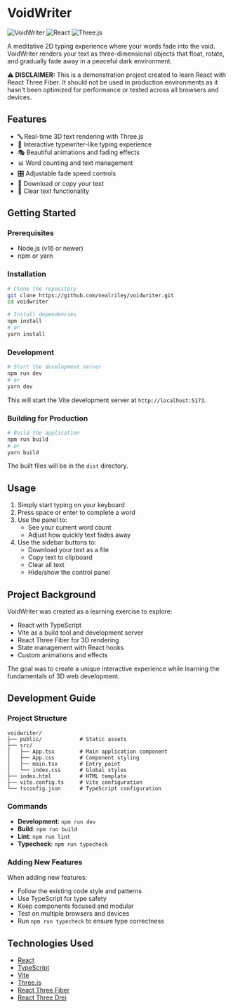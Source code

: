 # VoidWriter

![VoidWriter](https://img.shields.io/badge/VoidWriter-1.0.0-purple)
![React](https://img.shields.io/badge/React-18-blue)
![Three.js](https://img.shields.io/badge/Three.js-Latest-green)

A meditative 2D typing experience where your words fade into the void. VoidWriter renders your text as three-dimensional objects that float, rotate, and gradually fade away in a peaceful dark environment.

**⚠️ DISCLAIMER:** This is a demonstration project created to learn React with React Three Fiber. It should not be used in production environments as it hasn't been optimized for performance or tested across all browsers and devices.

## Features

- 🔤 Real-time 3D text rendering with Three.js
- 🌟 Interactive typewriter-like typing experience
- 🎭 Beautiful animations and fading effects
- 📊 Word counting and text management
- 🎛️ Adjustable fade speed controls
- 💾 Download or copy your text
- 🧹 Clear text functionality

## Getting Started

### Prerequisites

- Node.js (v16 or newer)
- npm or yarn

### Installation

```bash
# Clone the repository
git clone https://github.com/nealriley/voidwriter.git
cd voidwriter

# Install dependencies
npm install
# or
yarn install
```

### Development

```bash
# Start the development server
npm run dev
# or
yarn dev
```

This will start the Vite development server at `http://localhost:5173`.

### Building for Production

```bash
# Build the application
npm run build
# or
yarn build
```

The built files will be in the `dist` directory.

## Usage

1. Simply start typing on your keyboard
2. Press space or enter to complete a word
3. Use the panel to:
   - See your current word count
   - Adjust how quickly text fades away
4. Use the sidebar buttons to:
   - Download your text as a file
   - Copy text to clipboard
   - Clear all text
   - Hide/show the control panel

## Project Background

VoidWriter was created as a learning exercise to explore:

- React with TypeScript
- Vite as a build tool and development server
- React Three Fiber for 3D rendering
- State management with React hooks
- Custom animations and effects

The goal was to create a unique interactive experience while learning the fundamentals of 3D web development.

## Development Guide

### Project Structure

```
voidwriter/
├── public/            # Static assets
├── src/
│   ├── App.tsx        # Main application component
│   ├── App.css        # Component styling
│   ├── main.tsx       # Entry point
│   └── index.css      # Global styles
├── index.html         # HTML template
├── vite.config.ts     # Vite configuration
└── tsconfig.json      # TypeScript configuration
```

### Commands

- **Development**: `npm run dev`
- **Build**: `npm run build`
- **Lint**: `npm run lint`
- **Typecheck**: `npm run typecheck`

### Adding New Features

When adding new features:

- Follow the existing code style and patterns
- Use TypeScript for type safety
- Keep components focused and modular
- Test on multiple browsers and devices
- Run `npm run typecheck` to ensure type correctness

## Technologies Used

- [React](https://reactjs.org/)
- [TypeScript](https://www.typescriptlang.org/)
- [Vite](https://vitejs.dev/)
- [Three.js](https://threejs.org/)
- [React Three Fiber](https://github.com/pmndrs/react-three-fiber)
- [React Three Drei](https://github.com/pmndrs/drei)

